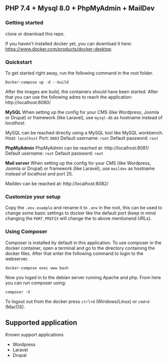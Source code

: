 ## PHP 7.4 + Mysql 8.0 + PhpMyAdmin + MailDev

### Getting started
clone or download this repo.

If you haven't installed docker yet, you can download it here: https://www.docker.com/products/docker-desktop

### Quickstart
To get started right away, run the following command in the root folder.

    Docker-compose up -d --build

After the images are build, the containers should have been started. After that you can use the following adres to reach the application: http://localhost:8080/

**MySQL**
When setting up the config for your CMS (like Wordpress, Joomla or Drupal) or framework (like Laravel), use `mysql-db` as hostname instead of *localhost*.

MySQL can be reached directly using a MySQL tool like MySQL workbench.
Host: `localhost`
Port: `8083`
Default username: `root`
Default password: `root`


**PhpMyAdmin**
PhpMyAdmin can be reached at: http://localhost:8081/
Default username: `root`
Default password: `root`

**Mail server**
When setting up the config for your CMS (like Wordpress, Joomla or Drupal) or framework (like Laravel), use `maildev` as hostname instead of *localhost* and port 25.

Maildev can be reached at: http://localhost:8082/

### Customize your setup
Copy the `.env.example` and rename it to `.env` in the root, this can be used to change some basic settings to docker like the default port (keep in mind changing the `PORT_PREFIX` will change the to above mentionend URLs).

### Using Composer
Composer is installed by default in this application.
To use composer in the docker container, open a terminal and go to the directory containing the docker files.
After that enter the following command to login to the webserver.

    docker-compose exec www bash

Now you loged in to the debian server running Apache and php.
From here you can run composer using:

    composer -V

To logout out from the docker press `ctrl+d` (Windows/Linux) or `cmd+d` (MacOS).


## Supported application
Known support applications 
- Wordpress
- Laravel
- Drupal